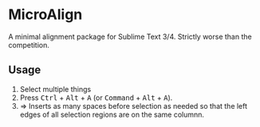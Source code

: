 MicroAlign
============================

A minimal alignment package for Sublime Text 3/4. Strictly worse than the competition.

## Usage

 1. Select multiple things
 2. Press <kbd>Ctrl</kbd> + <kbd>Alt</kbd> + <kbd>A</kbd> (or <kbd>Command</kbd> + <kbd>Alt</kbd> + <kbd>A</kbd>).
 3. => Inserts as many spaces before selection as needed so that the left edges of all selection regions are on the same columnn. 



